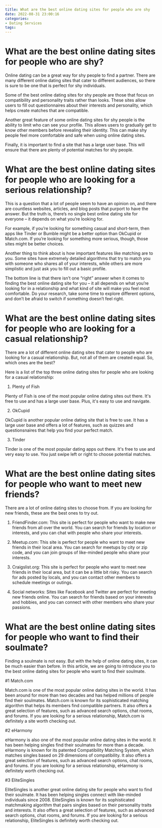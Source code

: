 ```yaml
---
title: What are the best online dating sites for people who are shy
date: 2022-08-31 23:00:16
categories:
- Dating Services
tags:
---
```



#  What are the best online dating sites for people who are shy?

Online dating can be a great way for shy people to find a partner. There are many different online dating sites that cater to different audiences, so there is sure to be one that is perfect for shy individuals.

Some of the best online dating sites for shy people are those that focus on compatibility and personality traits rather than looks. These sites allow users to fill out questionnaires about their interests and personality, which helps create matches that are compatible.

Another great feature of some online dating sites for shy people is the ability to limit who can see your profile. This allows users to gradually get to know other members before revealing their identity. This can make shy people feel more comfortable and safe when using online dating sites.

Finally, it is important to find a site that has a large user base. This will ensure that there are plenty of potential matches for shy people.

#  What are the best online dating sites for people who are looking for a serious relationship?

This is a question that a lot of people seem to have an opinion on, and there are countless websites, articles, and blog posts that purport to have the answer. But the truth is, there’s no single best online dating site for everyone – it depends on what you’re looking for.

For example, if you’re looking for something casual and short-term, then apps like Tinder or Bumble might be a better option than OkCupid or Match.com. If you’re looking for something more serious, though, those sites might be better choices.

Another thing to think about is how important features like matching are to you. Some sites have extremely detailed algorithms that try to match you with someone who shares all of your interests, while others are more simplistic and just ask you to fill out a basic profile.

The bottom line is that there isn’t one “right” answer when it comes to finding the best online dating site for you – it all depends on what you’re looking for in a relationship and what kind of site will make you feel most comfortable. Do your research, take some time to explore different options, and don’t be afraid to switch if something doesn’t feel right.

#  What are the best online dating sites for people who are looking for a casual relationship?

There are a lot of different online dating sites that cater to people who are looking for a casual relationship. But, not all of them are created equal. So, which ones are the best?

Here is a list of the top three online dating sites for people who are looking for a casual relationship:

1. Plenty of Fish 

Plenty of Fish is one of the most popular online dating sites out there. It's free to use and has a large user base. Plus, it's easy to use and navigate.

2. OkCupid 

OkCupid is another popular online dating site that is free to use. It has a large user base and offers a lot of features, such as quizzes and questionsnaires that help you find your perfect match.

3. Tinder 

Tinder is one of the most popular dating apps out there. It's free to use and very easy to use. You just swipe left or right to choose potential matches.

#  What are the best online dating sites for people who want to meet new friends?

There are a lot of online dating sites to choose from. If you are looking for new friends, these are the best ones to try out.

1. FriendFinder.com: This site is perfect for people who want to make new friends from all over the world. You can search for friends by location or interests, and you can chat with people who share your interests.

2. Meetup.com: This site is perfect for people who want to meet new friends in their local area. You can search for meetups by city or zip code, and you can join groups of like-minded people who share your interests.

3. Craigslist.org: This site is perfect for people who want to meet new friends in their local area, but it can be a little bit risky. You can search for ads posted by locals, and you can contact other members to schedule meetings or outings.

4. Social networks: Sites like Facebook and Twitter are perfect for meeting new friends online. You can search for friends based on your interests and hobbies, and you can connect with other members who share your passions.

#  What are the best online dating sites for people who want to find their soulmate?

Finding a soulmate is not easy. But with the help of online dating sites, it can be much easier than before. In this article, we are going to introduce you to the best online dating sites for people who want to find their soulmate.

#1 Match.com

Match.com is one of the most popular online dating sites in the world. It has been around for more than two decades and has helped millions of people find their soulmates. Match.com is known for its sophisticated matching algorithm that helps its members find compatible partners. It also offers a great selection of features, such as advanced search options, chat rooms, and forums. If you are looking for a serious relationship, Match.com is definitely a site worth checking out.

#2 eHarmony

eHarmony is also one of the most popular online dating sites in the world. It has been helping singles find their soulmates for more than a decade. eHarmony is known for its patented Compatibility Matching System, which matches singles based on 29 dimensions of compatibility. It also offers a great selection of features, such as advanced search options, chat rooms, and forums. If you are looking for a serious relationship, eHarmony is definitely worth checking out.

#3 EliteSingles

EliteSingles is another great online dating site for people who want to find their soulmate. It has been helping singles connect with like-minded individuals since 2008. EliteSingles is known for its sophisticated matchmaking algorithm that pairs singles based on their personality traits and interests. It also offers a great selection of features, such as advanced search options, chat rooms, and forums. If you are looking for a serious relationship, EliteSingles is definitely worth checking out.
